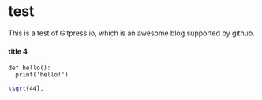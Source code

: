 # test

This is a test of Gitpress.io, which is an awesome blog supported by github. 

#### title 4

```python3
def hello():
  print('hello!')
```

```latex
\sqrt{44},

```

